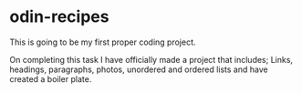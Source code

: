 # odin-recipes
This is going to be my first proper coding project.

On completing this task I have officially made a project that includes; Links, headings, paragraphs, photos, unordered and ordered lists and have created a boiler plate.